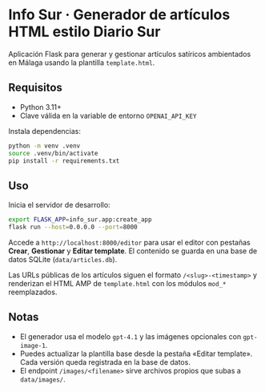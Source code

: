 # Info Sur · Generador de artículos HTML estilo Diario Sur

Aplicación Flask para generar y gestionar artículos satíricos ambientados en Málaga usando la plantilla `template.html`.

## Requisitos

- Python 3.11+
- Clave válida en la variable de entorno `OPENAI_API_KEY`

Instala dependencias:

```bash
python -m venv .venv
source .venv/bin/activate
pip install -r requirements.txt
```

## Uso

Inicia el servidor de desarrollo:

```bash
export FLASK_APP=info_sur.app:create_app
flask run --host=0.0.0.0 --port=8000
```

Accede a `http://localhost:8000/editor` para usar el editor con pestañas **Crear**, **Gestionar** y **Editar template**. El contenido se guarda en una base de datos SQLite (`data/articles.db`).

Las URLs públicas de los artículos siguen el formato `/<slug>-<timestamp>` y renderizan el HTML AMP de `template.html` con los módulos `mod_*` reemplazados.

## Notas

- El generador usa el modelo `gpt-4.1` y las imágenes opcionales con `gpt-image-1`.
- Puedes actualizar la plantilla base desde la pestaña «Editar template». Cada versión queda registrada en la base de datos.
- El endpoint `/images/<filename>` sirve archivos propios que subas a `data/images/`.
